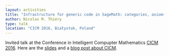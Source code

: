```yaml
---
layout: activities
title: "Infrastructure for generic code in SageMath: categories, axioms, constructions"
author: Nicolas M. Thiéry
type: talk
location: "CICM 2016, Białystok, Poland"
---
```


Invited talk at the Conference in Intelligent Compupter Mathematics
[CICM 2016](http://www.cicm-conference.org/2016/cicm.php).
Here are the [slides](cicm-conference.org/2016/slides/I3.pdf) and a
[blog post about CICM](http://opendreamkit.org/activities/2016-08-01-CICM/).
